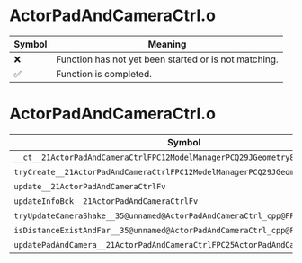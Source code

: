 # ActorPadAndCameraCtrl.o
| Symbol | Meaning 
| ------------- | ------------- 
| :x: | Function has not yet been started or is not matching. 
| :white_check_mark: | Function is completed. 


# ActorPadAndCameraCtrl.o
| Symbol | Decompiled? |
| ------------- | ------------- |
| `__ct__21ActorPadAndCameraCtrlFPC12ModelManagerPCQ29JGeometry8TVec3<f>` | :x: |
| `tryCreate__21ActorPadAndCameraCtrlFPC12ModelManagerPCQ29JGeometry8TVec3<f>` | :x: |
| `update__21ActorPadAndCameraCtrlFv` | :x: |
| `updateInfoBck__21ActorPadAndCameraCtrlFv` | :x: |
| `tryUpdateCameraShake__35@unnamed@ActorPadAndCameraCtrl_cpp@FPCc` | :x: |
| `isDistanceExistAndFar__35@unnamed@ActorPadAndCameraCtrl_cpp@Fff` | :x: |
| `updatePadAndCamera__21ActorPadAndCameraCtrlFPC25ActorPadAndCameraCtrlInfo` | :x: |
